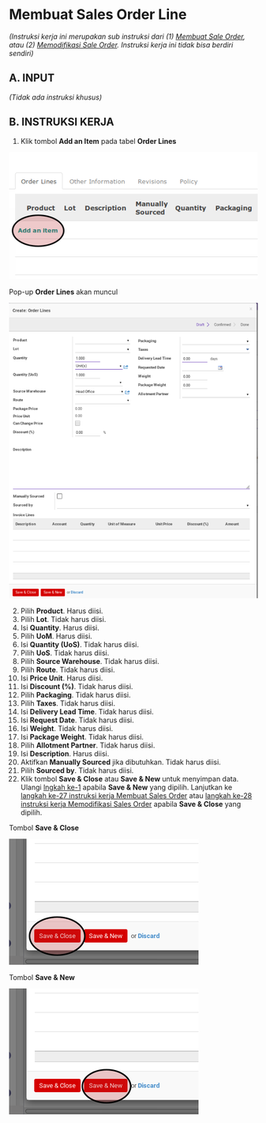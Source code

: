 # Membuat Sales Order Line

*(Instruksi kerja ini merupakan sub instruksi dari (1) [Membuat Sale Order](./membuat.md), atau (2) [Memodifikasi Sale Order](./modifikasi.md). Instruksi kerja ini tidak bisa berdiri sendiri)*

## A. INPUT

*(Tidak ada instruksi khusus)*

## B. INSTRUKSI KERJA

1. <a name="l1">Klik</a> tombol **Add an Item** pada tabel **Order Lines**

![](../../img/sales-order/tombol-add-item.png)

Pop-up **Order Lines** akan muncul

![](../../img/sales-order/pop-up-order-lines.png)

2. <a name="l2">Pilih</a> **Product**. Harus diisi.
3. Pilih **Lot**. Tidak harus diisi.
4. Isi **Quantity**. Harus diisi.
5. Pilih **UoM**. Harus diisi.
6. Isi **Quantity (UoS)**. Tidak harus diisi.
7. Pilih **UoS**. Tidak harus diisi.
8. Pilih **Source Warehouse**. Tidak harus diisi.
9. Pilih **Route**. Tidak harus diisi.
10. Isi **Price Unit**.  Harus diisi.
11. Isi **Discount (%)**. Tidak harus diisi.
12. Pilih **Packaging**. Tidak harus diisi.
13. Pilih **Taxes**. Tidak harus diisi.
14. Isi **Delivery Lead Time**. Tidak harus diisi.
15. Isi **Request Date**. Tidak harus diisi.
16. Isi **Weight**. Tidak harus diisi.
17. Isi **Package Weight**. Tidak harus diisi.
18. Pilih **Allotment Partner**. Tidak harus diisi.
19. Isi **Description**. Harus diisi.
20. Aktifkan **Manually Sourced** jika dibutuhkan. Tidak harus diisi.
21. Pilih **Sourced by**. Tidak harus diisi.
22. Klik tombol **Save & Close** atau **Save & New** untuk menyimpan data. Ulangi [lngkah ke-1](#l1) apabila **Save & New** yang dipilih. Lanjutkan ke [langkah ke-27 instruksi kerja Membuat Sales Order](./membuat.md#l27) atau [langkah ke-28 instruksi kerja Memodifikasi Sales Order](./modifikasi.md#l28) apabila **Save & Close** yang dipilih.

Tombol **Save & Close**

![](../../img/sales-order/tombol-save-close.png)

Tombol **Save & New**

![](../../img/sales-order/tombol-save-new.png)
